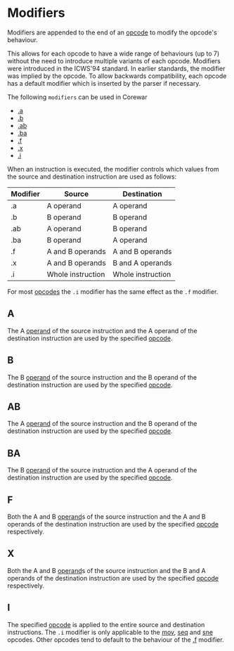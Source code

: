 # Modifiers

Modifiers are appended to the end of an [opcode](opcodes) to modify the
opcode's behaviour.

This allows for each opcode to have a wide range of behaviours (up to 7)
without the need to introduce multiple variants of each opcode. Modifiers were
introduced in the ICWS'94 standard. In earlier standards, the modifier was
implied by the opcode. To allow backwards compatibility, each opcode has a
default modifier which is inserted by the parser if necessary.

The following `modifiers` can be used in Corewar

* [.a](#a)
* [.b](#b)
* [.ab](#ab)
* [.ba](#ba)
* [.f](#f)
* [.x](#x)
* [.i](#i)

When an instruction is executed, the modifier controls which values from the
source and destination instruction are used as follows:

|Modifier|Source|Destination|
|---|---|---|
|.a|A operand|A operand|
|.b|B operand|B operand|
|.ab|A operand|B operand|
|.ba|B operand|A operand|
|.f|A and B operands|A and B operands|
|.x|A and B operands|B and A operands|
|.i|Whole instruction|Whole instruction|

For most [opcodes](opcodes) the `.i` modifier has the same effect as the `.f`
modifier.

## A

The A [operand](operands) of the source instruction and the A operand of the
destination instruction are used by the specified [opcode](opcodes).

## B

The B [operand](operands) of the source instruction and the B operand of the
destination instruction are used by the specified [opcode](opcodes).

## AB

The A [operand](operands) of the source instruction and the B operand of the
destination instruction are used by the specified [opcode](opcodes).

## BA

The B [operand](operands) of the source instruction and the A operand of the
destination instruction are used by the specified [opcode](opcodes).

## F

Both the A and B [operand](operands)s of the source instruction and the A and B
operands of the destination instruction are used by the specified
[opcode](opcodes) respectively.

## X

Both the A and B [operand](operands)s of the source instruction and the B and A
operands of the destination instruction are used by the specified
[opcode](opcodes) respectively.

## I

The specified [opcode](opcodes) is applied to the entire source and destination
instructions. The `.i` modifier is only applicable to the
[mov](opocodes#mov-move), [seq](opcodes#skip-if-equal) and
[sne](opcodes#skip-if-not-equal) opcodes.  Other opcodes tend to default to the
behaviour of the [.f](modifiers#f) modifier.
